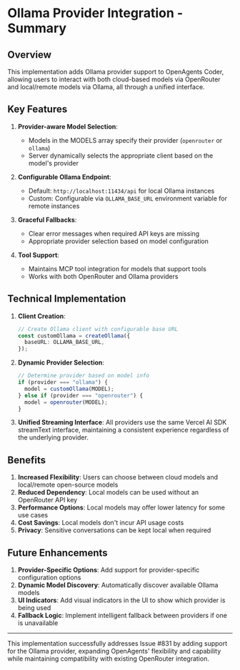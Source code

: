 # Ollama Provider Integration - Summary

## Overview

This implementation adds Ollama provider support to OpenAgents Coder, allowing users to interact with both cloud-based models via OpenRouter and local/remote models via Ollama, all through a unified interface.

## Key Features

1. **Provider-aware Model Selection**:
   - Models in the MODELS array specify their provider (`openrouter` or `ollama`)
   - Server dynamically selects the appropriate client based on the model's provider

2. **Configurable Ollama Endpoint**:
   - Default: `http://localhost:11434/api` for local Ollama instances
   - Custom: Configurable via `OLLAMA_BASE_URL` environment variable for remote instances

3. **Graceful Fallbacks**:
   - Clear error messages when required API keys are missing
   - Appropriate provider selection based on model configuration

4. **Tool Support**:
   - Maintains MCP tool integration for models that support tools
   - Works with both OpenRouter and Ollama providers

## Technical Implementation

1. **Client Creation**:
   ```typescript
   // Create Ollama client with configurable base URL
   const customOllama = createOllama({
     baseURL: OLLAMA_BASE_URL,
   });
   ```

2. **Dynamic Provider Selection**:
   ```typescript
   // Determine provider based on model info
   if (provider === "ollama") {
     model = customOllama(MODEL);
   } else if (provider === "openrouter") {
     model = openrouter(MODEL);
   }
   ```

3. **Unified Streaming Interface**:
   All providers use the same Vercel AI SDK streamText interface, maintaining a consistent experience regardless of the underlying provider.

## Benefits

1. **Increased Flexibility**: Users can choose between cloud models and local/remote open-source models
2. **Reduced Dependency**: Local models can be used without an OpenRouter API key
3. **Performance Options**: Local models may offer lower latency for some use cases
4. **Cost Savings**: Local models don't incur API usage costs
5. **Privacy**: Sensitive conversations can be kept local when required

## Future Enhancements

1. **Provider-Specific Options**: Add support for provider-specific configuration options
2. **Dynamic Model Discovery**: Automatically discover available Ollama models
3. **UI Indicators**: Add visual indicators in the UI to show which provider is being used
4. **Fallback Logic**: Implement intelligent fallback between providers if one is unavailable

---

This implementation successfully addresses Issue #831 by adding support for the Ollama provider, expanding OpenAgents' flexibility and capability while maintaining compatibility with existing OpenRouter integration.